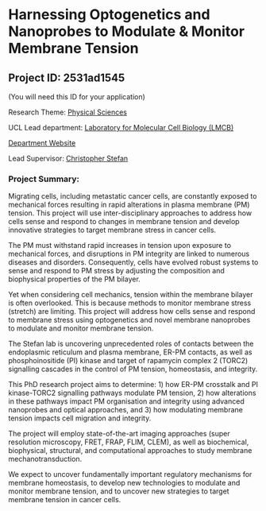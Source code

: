 # Harnessing Optogenetics and Nanoprobes to Modulate & Monitor Membrane Tension

## Project ID: **2531ad1545**
(You will need this ID for your application)

Research Theme: [Physical Sciences](../themes/physical-sciences.md)

UCL Lead department: [Laboratory for Molecular Cell Biology (LMCB)](../departments/laboratory-for-molecular-cell-biology.md)

[Department Website](https://www.ucl.ac.uk/lmcb)

Lead Supervisor: [Christopher Stefan](https://profiles.ucl.ac.uk/41159)

### Project Summary:

Migrating cells, including metastatic cancer cells, are constantly exposed to mechanical forces resulting in rapid alterations in plasma membrane (PM) tension. This project will use inter-disciplinary approaches to address how cells sense and respond to changes in membrane tension and develop innovative strategies to target membrane stress in cancer cells.

The PM must withstand rapid increases in tension upon exposure to mechanical forces, and disruptions in PM integrity are linked to numerous diseases and disorders. Consequently, cells have evolved robust systems to sense and respond to PM stress by adjusting the composition and biophysical properties of the PM bilayer. 

Yet when considering cell mechanics, tension within the membrane bilayer is often overlooked. This is because methods to monitor membrane stress (stretch) are limiting. This project will address how cells sense and respond to membrane stress using optogenetics and novel membrane nanoprobes to modulate and monitor membrane tension.

The Stefan lab is uncovering unprecedented roles of contacts between the endoplasmic reticulum and plasma membrane, ER-PM contacts, as well as phosphoinositide (PI) kinase and target of rapamycin complex 2 (TORC2) signalling cascades in the control of PM tension, homeostasis, and integrity. 

This PhD research project aims to determine: 1) how ER-PM crosstalk and PI kinase-TORC2 signalling pathways modulate PM tension, 2) how alterations in these pathways impact PM organisation and integrity using advanced nanoprobes and optical approaches, and 3) how modulating membrane tension impacts cell migration and integrity.

The project will employ state-of-the-art imaging approaches (super resolution microscopy, FRET, FRAP, FLIM, CLEM), as well as biochemical, biophysical, structural, and computational approaches to study membrane mechanotransduction.

We expect to uncover fundamentally important regulatory mechanisms for membrane homeostasis, to develop new technologies to modulate and monitor membrane tension, and to uncover new strategies to target membrane tension in cancer cells.
